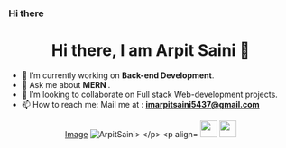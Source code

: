 ### Hi there 
 <!--
**codeme13/codeme13** is a ✨ _special_ ✨ repository because its `README.md` (this file) appears on your GitHub profile.

Here are some ideas to get you started:


- 🌱 I’m currently learning ...

- 🤔 I’m looking for help with ...


- 😄 Pronouns: ...
- ⚡ Fun fact: ...
-->
<h1 align="center">Hi there, I am Arpit Saini 👋</h1>

- 🔭 I’m currently working on <strong>Back-end Development</strong>.
- 💬 Ask me about <strong> MERN </strong>.
- 👯 I’m looking to collaborate on Full stack Web-development projects.
- 📫 How to reach me: Mail me at : <strong>imarpitsaini5437@gmail.com</strong>
<p align="center">
  <a href="https://www.linkedin.com/in/arpit5437" target="_blank">Image</a>
  <img src="https://github-readme-stats.vercel.app/api/username-codeme13&show_icons=true" alt="ArpitSaini>
</p>
  <p align="center">
                   <a href="https://www.linkedin.com/in/arpit5437" target="_blank"><img src="https://cdn.jsdelivr.net/npm/simple-icons@3.0.1/icons/linkedin.svg" height="30" width="30"></a>
                       <a href="https://twitter.com/arpitsaini123" target="_blank"><img src="https://cdn.jsdelivr.net/npm/simple-icons@3.0.1/icons/twitter.svg" height="30" width="30"></a>
  </p>
                                                                                               
                                                                                               
